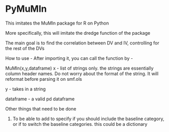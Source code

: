 # PyMuMIn

This imitates the MuMIn package for R on Python

More specifically, this will imitate the dredge function of the package

The main goal is to find the correlation between DV and IV, controlling for the rest of the DVs

How to use - 
After importing it, you can call the function by -

MuMIn(x,y,dataframe)
x - list of strings only. the strings are essentially column header names. Do not worry about the format of the string. It will reformat before parsing it on smf.ols

y - takes in a string

dataframe - a valid pd dataframe

Other things that need to be done

1) To be able to add to specify if you should include the baseline category, or if to switch the baseline categories. this could be a dictionary
